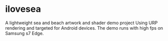 # ilovesea
A lightweight sea and beach artwork and shader demo project
Using URP rendering and targeted for Android devices.
The demo runs with high fps on Samsung s7 Edge.
